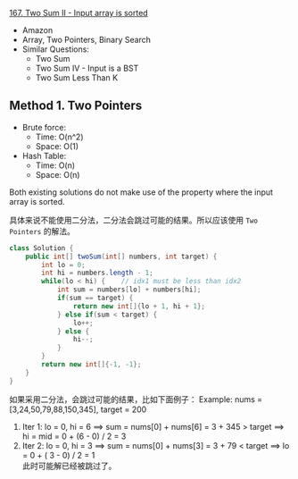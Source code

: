 [167. Two Sum II - Input array is sorted](https://leetcode.com/problems/two-sum-ii-input-array-is-sorted/)

* Amazon
* Array, Two Pointers, Binary Search
* Similar Questions:
    * Two Sum
    * Two Sum IV - Input is a BST
    * Two Sum Less Than K
    

## Method 1. Two Pointers

* Brute force:
    * Time: O(n^2)
    * Space: O(1)
* Hash Table:
    * Time: O(n)
    * Space: O(n)
    
Both existing solutions do not make use of the property where the input array is sorted.

具体来说不能使用二分法，二分法会跳过可能的结果。所以应该使用 `Two Pointers` 的解法。
```java 
class Solution {
    public int[] twoSum(int[] numbers, int target) {
        int lo = 0;
        int hi = numbers.length - 1;
        while(lo < hi) {    // idx1 must be less than idx2
            int sum = numbers[lo] + numbers[hi];
            if(sum == target) {
                return new int[]{lo + 1, hi + 1};
            } else if(sum < target) {
                lo++;
            } else {
                hi--;
            }
        }
        return new int[]{-1, -1};
    }
}
```

如果采用二分法，会跳过可能的结果，比如下面例子：
Example: nums = [3,24,50,79,88,150,345], target = 200
1. Iter 1: lo = 0, hi = 6 ==> sum = nums[0] + nums[6] = 3 + 345 > target  ==> hi = mid = 0 + (6 - 0) / 2 = 3
2. Iter 2: lo = 0, hi = 3 ==> sum = nums[0] + nums[3] = 3 + 79 < target  ==> lo = 0 + ( 3 - 0) / 2 = 1      
此时可能解已经被跳过了。



